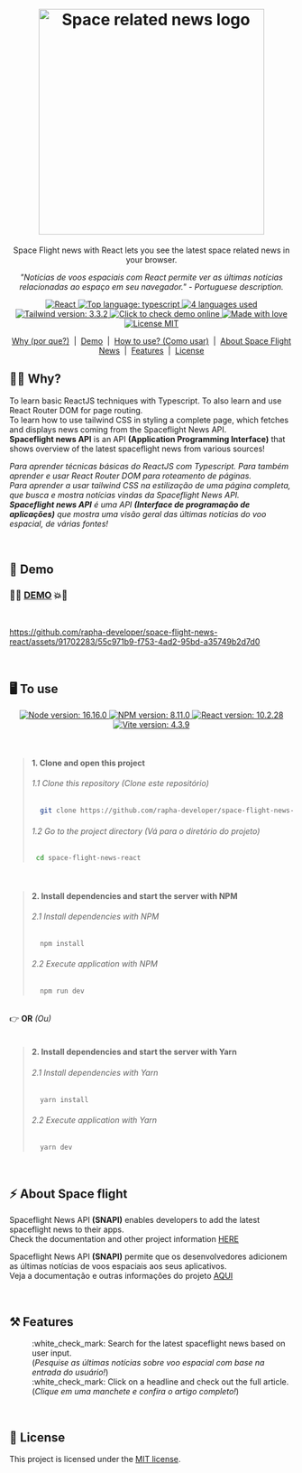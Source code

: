 <h1 align="center">
  <br>
  <img src="https://github.com/rapha-developer/space-flight-news-react/assets/91702283/6ae0664a-763c-436b-8bec-15214605523c" alt="Space related news logo" height="400" width="400">
  <br>
</h1>
<p align="center">Space Flight news with React lets you see the latest space related news in your browser.</p>

<p align="center"><i>"Notícias de voos espaciais com React permite ver as últimas notícias relacionadas ao espaço em seu navegador." - Portuguese description.</i></p>

<p align="center"> 
    <a href="#">
        <img src="https://img.shields.io/badge/React-6056f3?style=flat&logo=react&logoColor=61DAFB" alt="React">
    </a>
    <a href="#">
        <img src="https://img.shields.io/github/languages/top/rapha-developer/space-flight-news-react?color=5D9CEC" alt="Top language: typescript">
    </a>
    <a href="#">
        <img src="https://img.shields.io/github/languages/count/rapha-developer/space-flight-news-react?color=FC6E51" alt="4 languages used">
    </a>
    <a href=#">
        <img src="https://img.shields.io/badge/tailwindcss-v3.3.2-0284c7?logo=tailwindcss&style=square&labelColor=white" alt="Tailwind version: 3.3.2" >
    </a>
    <a href="#">
        <img src="https://img.shields.io/badge/demo-online-brightgreen" alt="Click to check demo online">
    </a>
    <a href="#">
        <img src="https://img.shields.io/badge/Made%20with-%E2%9D%A4%EF%B8%8F-EC87C0.svg" alt="Made with love" />
    </a>
    <a href="#">
        <img src="https://img.shields.io/badge/license-MIT-1abc9c.svg" alt="License MIT" />
    </a>  
</p>
<p align="center">
    <a href="#student-why">Why (por que?)</a> &nbsp;|&nbsp;
    <a href="#rocket-demo">Demo</a> &nbsp;|&nbsp;
    <a href="#desktop_computer-to-use">How to use? (Como usar)</a> &nbsp;|&nbsp;
    <a href="#zap-about-space-flight">About Space Flight News</a> &nbsp;|&nbsp;  
    <a href="#hammer_and_pick-features">Features</a> &nbsp;|&nbsp;  
    <a href="#pencil-license">License</a> 
</p>

## :student: **Why?**
<p align="left">To learn basic ReactJS techniques with Typescript. To also learn and use React Router DOM for page routing.<br />To learn how to use tailwind CSS in styling a complete page, which fetches and displays news coming from the Spaceflight News API. <br /><b>Spaceflight news API</b> is an API <b>(Application Programming Interface)</b> that shows overview of the latest spaceflight news from various sources!</p>
<p align="left"><i>Para aprender técnicas básicas do ReactJS com Typescript. Para também aprender e usar React Router DOM para roteamento de páginas.<br />Para aprender a usar tailwind CSS na estilização de uma página completa, que busca e mostra notícias vindas da Spaceflight News API.<br /> <b>Spaceflight news API</b> é uma API <b>(Interface de programação de aplicações)</b> que mostra uma visão geral das últimas notícias do voo espacial, de várias fontes!</i></p>
<br />

## :rocket: **Demo**

### :fist_right::boom:	<a target="_blank" href="https://space-flight-news-rapha.netlify.app/">DEMO</a>  :boom::fist_left:
<br />

https://github.com/rapha-developer/space-flight-news-react/assets/91702283/55c971b9-f753-4ad2-95bd-a35749b2d7d0

<br />

## :desktop_computer: **To use**

<p align="center">
  <a href="#">
      <img src="https://img.shields.io/badge/NODE%20%3E=-16.16.0-663399?style=flat-square&logo=node.js" alt="Node version: 16.16.0">
  </a>
  <a href="#">
      <img src="https://img.shields.io/badge/NPM%20%3E=-v8.11.0-cf486a?style=flat-square&logo=npm" alt="NPM version: 8.11.0">
  </a>       
  <a href="#">
      <img src="https://img.shields.io/badge/React%20%3E=-v18.2.0-a626a6?logo=react&style=square&color=AF0171&labelColor=371B58" alt="React version: 10.2.28">
  </a>
  <a href="#">
      <img src="https://img.shields.io/badge/Vite%20%3E=-v4.3.9-FC6E51?logo=vite&style=square&logoColor=blue&labelColor=E7F6F2" alt="Vite version: 4.3.9">
  </a>     
</p>
<br />

> #### 1. Clone and open this project
> ###### 1.1 Clone this repository (Clone este repositório) 
>```sh
>   git clone https://github.com/rapha-developer/space-flight-news-react.git
> ```
> ###### 1.2 Go to the project directory (Vá para o diretório do projeto) 
>```bash
>  cd space-flight-news-react
> ```

<br />

> #### 2. Install dependencies and start the server with NPM
> ######  2.1 Install dependencies with NPM
> ```sh
>   npm install 
> ```
>
> ###### 2.2 Execute application with NPM
> ```sh
>   npm run dev
> ```

<br/>:point_right: **OR** <i>(Ou)</i><br/><br/> 

> #### 2. Install dependencies and start the server with Yarn
> ######  2.1 Install dependencies with Yarn
> ```sh
>   yarn install 
> ```
>
> ###### 2.2 Execute application with Yarn
> ```sh
>   yarn dev
> ```
<br />

## :zap: About Space flight 

<p align="left">Spaceflight News API <b>(SNAPI)</b> enables developers to add the latest spaceflight news to their apps.<br />Check the documentation  and other project information <a href="https://github.com/TheSpaceDevs/spaceflightnewsapi">HERE</a></p>
<p align="left">Spaceflight News API <b>(SNAPI)</b> permite que os desenvolvedores adicionem as últimas notícias de voos espaciais aos seus aplicativos.<br />Veja a documentação e outras informações do projeto <a href="https://github.com/TheSpaceDevs/spaceflightnewsapi">AQUI</a></p>
<br />

## :hammer_and_pick: **Features**

<dl>
  <dd>:white_check_mark: Search for the latest spaceflight news based on user input.<br />
    (<i>Pesquise as últimas notícias sobre voo espacial com base na entrada do usuário!</i>)</dd>
  <dd>:white_check_mark: Click on a headline and check out the full article. <br />(<i>Clique em uma manchete e confira o artigo completo!</i>)</dd>
</dl>
<br />

## :pencil: **License**

This project is licensed under the [MIT license](https://opensource.org/licenses/MIT).